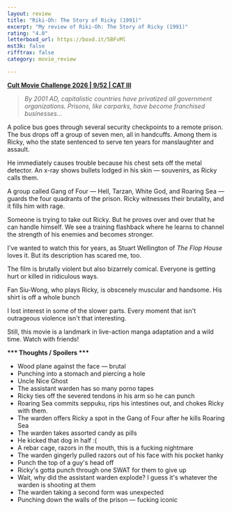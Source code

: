 ```yaml
---
layout: review
title: "Riki-Oh: The Story of Ricky (1991)"
excerpt: "My review of Riki-Oh: The Story of Ricky (1991)"
rating: "4.0"
letterboxd_url: https://boxd.it/5BFvMl
mst3k: false
rifftrax: false
category: movie_review

---
```


<b><a href="https://boxd.it/q7ygw/detail" rel="nofollow">Cult Movie Challenge 2026 | 9/52 | CAT III</a></b>

<blockquote><i>By 2001 AD, capitalistic countries have privatized all government organizations. Prisons, like carparks, have become franchised businesses... </i></blockquote>A police bus goes through several security checkpoints to a remote prison. The bus drops off a group of seven men, all in handcuffs. Among them is Ricky, who the state sentenced to serve ten years for manslaughter and assault.

He immediately causes trouble because his chest sets off the metal detector. An x-ray shows bullets lodged in his skin — souvenirs, as Ricky calls them.

A group called Gang of Four — Hell, Tarzan, White God, and Roaring Sea — guards the four quadrants of the prison. Ricky witnesses their brutality, and it fills him with rage.

Someone is trying to take out Ricky. But he proves over and over that he can handle himself. We see a training flashback where he learns to channel the strength of his enemies and becomes stronger.

I've wanted to watch this for years, as Stuart Wellington of <i>The Flop House</i> loves it. But its description has scared me, too.

The film is brutally violent but also bizarrely comical. Everyone is getting hurt or killed in ridiculous ways.

Fan Siu-Wong, who plays Ricky, is obscenely muscular and handsome. His shirt is off a whole bunch 

I lost interest in some of the slower parts. Every moment that isn't outrageous violence isn't that interesting.

Still, this movie is a landmark in live-action manga adaptation and a wild time. Watch with friends!


<b>*** Thoughts / Spoilers ***</b>
* Wood plane against the face — brutal 
* Punching into a stomach and piercing a hole
* Uncle Nice Ghost
* The assistant warden has so many porno tapes
* Ricky ties off the severed tendons in his arm so he can punch
* Roaring Sea commits seppuku, rips his intestines out, and chokes Ricky with them.
* The warden offers Ricky a spot in the Gang of Four after he kills Roaring Sea
* The warden takes assorted candy as pills
* He kicked that dog in half :(
* A rebar cage, razors in the mouth, this is a fucking nightmare
* The warden gingerly pulled razors out of his face with his pocket hanky
* Punch the top of a guy's head off
* Ricky's gotta punch through one SWAT for them to give up
* Wait, why did the assistant warden explode? I guess it's whatever the warden is shooting at them
* The warden taking a second form was unexpected
* Punching down the walls of the prison — fucking iconic